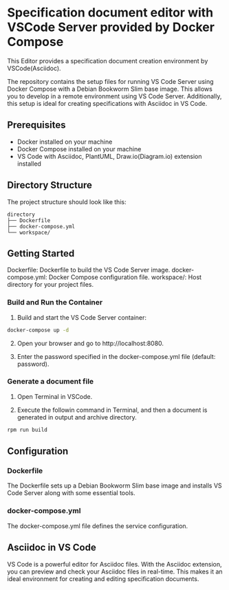 # Specification document editor with VSCode Server provided by Docker Compose

This Editor provides a specification document creation environment by VSCode(Asciidoc).

The repository contains the setup files for running VS Code Server using Docker Compose with a Debian Bookworm Slim base image. This allows you to develop in a remote environment using VS Code Server. Additionally, this setup is ideal for creating specifications with Asciidoc in VS Code.

## Prerequisites

- Docker installed on your machine
- Docker Compose installed on your machine
- VS Code with Asciidoc, PlantUML, Draw.io(Diagram.io) extension installed

## Directory Structure
The project structure should look like this:

```
directory
├── Dockerfile
├── docker-compose.yml
└── workspace/
```

## Getting Started

Dockerfile: Dockerfile to build the VS Code Server image.
docker-compose.yml: Docker Compose configuration file.
workspace/: Host directory for your project files.

### Build and Run the Container

1. Build and start the VS Code Server container:

```sh
docker-compose up -d
```

2. Open your browser and go to http://localhost:8080.

3. Enter the password specified in the docker-compose.yml file (default: password).

### Generate a document file

1. Open Terminal in VSCode.

2. Execute the followin command in Terminal, and then a document is generated in output and archive directory.

```sh
rpm run build
```

## Configuration

### Dockerfile
The Dockerfile sets up a Debian Bookworm Slim base image and installs VS Code Server along with some essential tools.

### docker-compose.yml
The docker-compose.yml file defines the service configuration.

## Asciidoc in VS Code
VS Code is a powerful editor for Asciidoc files. With the Asciidoc extension, you can preview and check your Asciidoc files in real-time. This makes it an ideal environment for creating and editing specification documents.